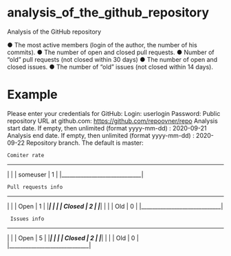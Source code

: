 # analysis_of_the_github_repository
Analysis of the GitHub repository

● The most active members (login of the author, the number of his commits).
● The number of open and closed pull requests.
● Number of “old” pull requests (not closed within 30 days)
● The number of open and closed issues.
● The number of “old” issues (not closed within 14 days).


# Example

Please enter your credentials for GitHub:
Login: userlogin
Password: 
Public repository URL at github.com: https://github.com/repoovner/repo
Analysis start date. If empty, then unlimited (format yyyy-mm-dd) : 2020-09-21
Analysis end date. If empty, then unlimited (format yyyy-mm-dd) : 2020-09-22
Repository branch. The default is master: 

    Comiter rate
_______________________________
|                             |
| someuser            |  1    |
|_____________________________|

    Pull requests info
_______________________________
|                             |
| Open           |  1         |
|_____________________________|
|                             |
| Closed         |  2         |
|_____________________________|
|                             |
| Old            |  0         |
|_____________________________|

     Issues info
_______________________________
|                             |
| Open           |  5         |
|_____________________________|
|                             |
| Closed         |  2         |
|_____________________________|
|                             |
| Old            |  0         |
|_____________________________|

